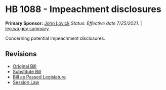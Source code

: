# HB 1088 - Impeachment disclosures
**Primary Sponsor:** [John Lovick](/person/leg/john.lovick.md)
*Status: Effective date 7/25/2021.* | [leg.wa.gov summary](https://app.leg.wa.gov/billsummary?BillNumber=1088&Year=2021)

Concerning potential impeachment disclosures.

## Revisions
* [Original Bill](1/)
* [Substitute Bill](S/)
* [Bill as Passed Legislature](S.PL/)
* [Session Law](S.SL/)